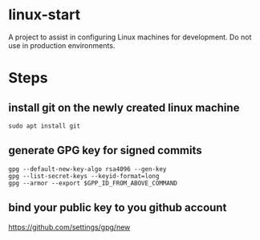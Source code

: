 # linux-start
A project to assist in configuring Linux machines for development. Do not use in production environments.


# Steps

## install git on the newly created linux machine
```
sudo apt install git
```

## generate GPG key for signed commits
```
gpg --default-new-key-algo rsa4096 --gen-key
gpg --list-secret-keys --keyid-format=long
gpg --armor --export $GPP_ID_FROM_ABOVE_COMMAND
```

## bind your public key to you github account
https://github.com/settings/gpg/new


